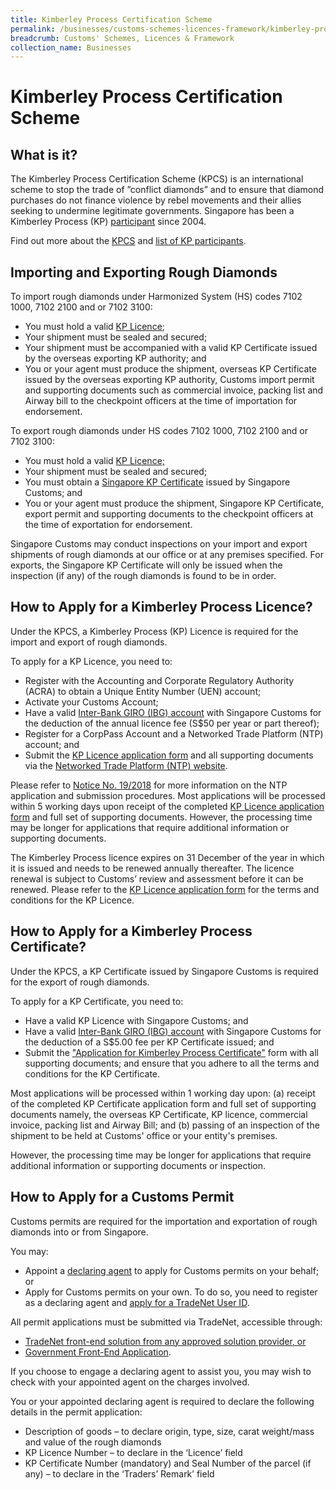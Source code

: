 ```yaml
---
title: Kimberley Process Certification Scheme
permalink: /businesses/customs-schemes-licences-framework/kimberley-process-certification-scheme
breadcrumb: Customs' Schemes, Licences & Framework
collection_name: Businesses
---
```


# Kimberley Process Certification Scheme

## What is it?

The Kimberley Process Certification Scheme (KPCS) is an international scheme to stop the trade of ”conflict diamonds” and to ensure that diamond purchases do not finance violence by rebel movements and their allies seeking to undermine legitimate governments. Singapore has been a Kimberley Process (KP)  [participant](https://www.customs.gov.sg/-/media/cus/files/business/customs-schemes-licences-framework/cir072004.pdf?la=en&hash=16FD7D5ABB336C039C3617F25BDEA97AD8622123)  since 2004.

Find out more about the [KPCS](https://www.kimberleyprocess.com/)  and [list of KP participants](http://www.kimberleyprocess.com/en/kp-participants-and-observers).

## Importing and Exporting Rough Diamonds

To import rough diamonds under Harmonized System (HS) codes 7102 1000, 7102 2100 and or 7102 3100:

-   You must hold a valid  [KP Licence](https://www.customs.gov.sg/businesses/customs-schemes-licences-framework/kimberley-process-certification-scheme#licence);
-   Your shipment must be sealed and secured;
-   Your shipment must be accompanied with a valid KP Certificate issued by the overseas exporting KP authority; and
-   You or your agent must produce the shipment, overseas KP Certificate issued by the overseas exporting KP authority, Customs import permit and supporting documents such as commercial invoice, packing list and Airway bill to the checkpoint officers at the time of importation for endorsement.

To export rough diamonds under HS codes 7102 1000, 7102 2100 and or 7102 3100:

-   You must hold a valid  [KP Licence;](https://www.customs.gov.sg/businesses/customs-schemes-licences-framework/kimberley-process-certification-scheme#licence)
-   Your shipment must be sealed and secured;
-   You must obtain a  [Singapore KP Certificate](https://www.customs.gov.sg/businesses/customs-schemes-licences-framework/kimberley-process-certification-scheme#certificate)  issued by Singapore Customs; and
-   You or your agent must produce the shipment, Singapore KP Certificate, export permit and supporting documents to the checkpoint officers at the time of exportation for endorsement.

Singapore Customs may conduct inspections on your import and export shipments of rough diamonds at our office or at any premises specified. For exports, the Singapore KP Certificate will only be issued when the inspection (if any) of the rough diamonds is found to be in order.

## How to Apply for a Kimberley Process Licence?

Under the KPCS, a Kimberley Process (KP) Licence is required for the import and export of rough diamonds.

To apply for a KP Licence,  you need to:

-   Register with the Accounting and Corporate Regulatory Authority (ACRA) to obtain a Unique Entity Number (UEN) account;
-   Activate your Customs Account;
-   Have a valid  [Inter-Bank GIRO (IBG) account](https://www.customs.gov.sg/eservices/customs-forms-and-service-links#Registration)  with Singapore Customs for the deduction of the annual licence fee (S$50 per year or part thereof);
-   Register for a CorpPass Account and a Networked Trade Platform (NTP) account; and
-   Submit the  [KP Licence application form](https://www.customs.gov.sg/eservices/customs-forms-and-service-links#NetworkedTrade)  and all supporting documents via the  [Networked Trade Platform (NTP) website](http://www.ntp.gov.sg/).

Please refer to  [Notice No. 19/2018](https://www.customs.gov.sg/news-and-media/notices)  for more information on the NTP application and submission procedures. Most applications will be processed within 5 working days upon receipt of the completed  [KP Licence application form](https://www.customs.gov.sg/eservices/customs-forms-and-service-links#NetworkedTrade)  and full set of supporting documents. However, the processing time may be longer for applications that require additional information or supporting documents.

The  Kimberley Process licence expires on 31 December of the year in which it is issued and needs to be renewed annually thereafter. The licence renewal is subject to Customs’ review and assessment before it can be renewed. Please refer to the  [KP Licence application form](https://www.customs.gov.sg/eservices/customs-forms-and-service-links#NetworkedTrade)  for the terms and conditions for the KP Licence.

## How to Apply for a Kimberley Process Certificate?

Under the KPCS, a KP Certificate issued by Singapore Customs is required for the export of rough diamonds.

To apply for a KP Certificate, you need to:

-   Have a valid KP Licence with Singapore Customs; and
-   Have a valid  [Inter-Bank GIRO (IBG) account](https://www.customs.gov.sg/eservices/customs-forms-and-service-links#Registration)  with Singapore Customs for the deduction of a S$5.00 fee per KP Certificate issued; and
-   Submit the  ["Application for Kimberley Process Certificate"](http://www.customs.gov.sg/eservices/customs-forms-and-service-links#PermitLicence)  form with all supporting documents; and ensure that you adhere to all the terms and conditions for the KP Certificate.

Most applications will be processed within 1 working day upon: (a) receipt of the completed KP Certificate application form and full set of supporting documents namely, the overseas KP Certificate, KP licence, commercial invoice, packing list and Airway Bill; and (b) passing of an inspection of the shipment to be held at Customs' office or your entity's premises.

However, the processing time may be longer for applications that require additional information or supporting documents or inspection.

## How to Apply for a Customs Permit

Customs permits are required for the importation and exportation of rough diamonds into or from Singapore.

You may:

-   Appoint a  [declaring agent](https://www.customs.gov.sg/businesses/resources/directories-of-service-providers/list-of-local-forwarding-agents)  to apply for Customs permits on your behalf; or
-   Apply for Customs permits on your own. To do so, you need to register as a declaring agent and  [apply for a TradeNet User ID](https://www.customs.gov.sg/about-us/national-single-window/tradenet/what-you-need-to-know-about-tradenet).

All permit applications must be submitted via TradeNet, accessible through:

-   [TradeNet front-end solution from any approved solution provider, or](https://www.customs.gov.sg/about-us/national-single-window/tradenet/tradenet-front-end-solution-providers)
-   [Government Front-End Application](https://www.tradenet.gov.sg/tradenet/login.portal).

If you choose to engage a declaring agent to assist you, you may wish to check with your appointed agent on the charges involved.

You or your appointed declaring agent is required to declare the following details in the permit application:

-   Description of goods – to declare origin, type, size, carat weight/mass and value of the rough diamonds
-   KP Licence Number – to declare in the ‘Licence’ field
-   KP Certificate Number (mandatory) and Seal Number of the parcel (if any) – to declare in the ‘Traders’ Remark’ field

